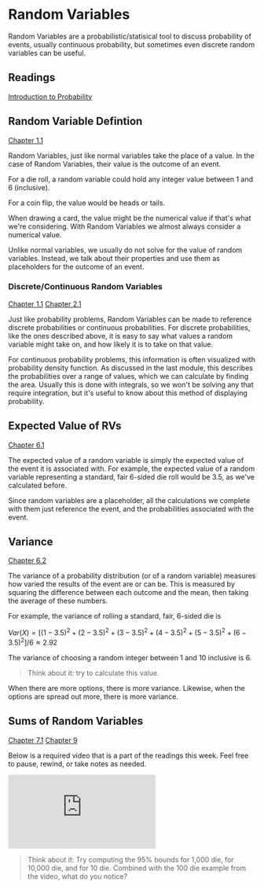 # Random Variables

Random Variables are a probabilistic/statisical tool to discuss probability of events, usually continuous probability, but sometimes even discrete random variables can be useful.

## Readings

[Introduction to Probability](https://math.dartmouth.edu/~prob/prob/prob.pdf)

## Random Variable Defintion
[Chapter 1.1](https://math.dartmouth.edu/~prob/prob/prob.pdf#page=9)

Random Variables, just like normal variables take the place of a value. In the case of Random Variables, their value is the outcome of an event.

For a die roll, a random variable could hold any integer value between 1 and 6 (inclusive).

For a coin flip, the value would be heads or tails.

When drawing a card, the value might be the numerical value if that's what we're considering. With Random Variables we almost always consider a numerical value.

Unlike normal variables, we usually do not solve for the value of random variables. Instead, we talk about their properties and use them as placeholders for the outcome of an event.

### Discrete/Continuous Random Variables
[Chapter 1.1](https://math.dartmouth.edu/~prob/prob/prob.pdf#page=9)
[Chapter 2.1](https://math.dartmouth.edu/~prob/prob/prob.pdf#page=49)

Just like probability problems, Random Variables can be made to reference discrete probabilities or continuous probabilities. For discrete probabilities, like the ones described above, it is easy to say what values a random variable might take on, and how likely it is to take on that value.

For continuous probability problems, this information is often visualized with probability density function. As discussed in the last module, this describes the probabilities over a range of values, which we can calculate by finding the area. Usually this is done with integrals, so we won't be solving any that require integration, but it's useful to know about this method of displaying probability.

## Expected Value of RVs
[Chapter 6.1](https://math.dartmouth.edu/~prob/prob/prob.pdf#page=233)

The expected value of a random variable is simply the expected value of the event it is associated with. For example, the expected value of a random variable representing a standard, fair 6-sided die roll would be 3.5, as we've calculated before.

Since random variables are a placeholder, all the calculations we complete with them just reference the event, and the probabilities associated with the event.

## Variance
[Chapter 6.2](https://math.dartmouth.edu/~prob/prob/prob.pdf#page=265)

The variance of a probability distribution (or of a random variable) measures how varied the results of the event are or can be. This is measured by squaring the difference between each outcome and the mean, then taking the average of these numbers.

For example, the variance of rolling a standard, fair, 6-sided die is

$Var(X) = [(1 - 3.5)^2 + (2 - 3.5)^2 + (3 - 3.5)^2 + (4 - 3.5)^2 + (5 - 3.5)^2 + (6 - 3.5)^2]/6 \approx 2.92$

The variance of choosing a random integer between 1 and 10 inclusive is $6$.

> Think about it: try to calculate this value.

When there are more options, there is more variance. Likewise, when the options are spread out more, there is more variance.

## Sums of Random Variables
[Chapter 7.1](https://math.dartmouth.edu/~prob/prob/prob.pdf#page=293)
[Chapter 9](https://math.dartmouth.edu/~prob/prob/prob.pdf#page=333)

Below is a required video that is a part of the readings this week. Feel free to pause, rewind, or take notes as needed.

<div class=embed><iframe  src="https://www.youtube.com/embed/zeJD6dqJ5lo?si=htGMpNnuaxYTEX3s" title="But What is Central Limit Theorem?" frameborder="0" allow="accelerometer; autoplay; clipboard-write; encrypted-media; gyroscope; picture-in-picture" allowfullscreen></iframe></div>

> Think about it: Try computing the 95% bounds for 1,000 die, for 10,000 die, and for 10 die. Combined with the 100 die example from the video, what do you notice?
